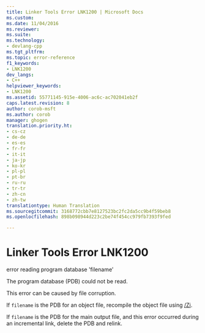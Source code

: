 ```yaml
---
title: Linker Tools Error LNK1200 | Microsoft Docs
ms.custom: 
ms.date: 11/04/2016
ms.reviewer: 
ms.suite: 
ms.technology:
- devlang-cpp
ms.tgt_pltfrm: 
ms.topic: error-reference
f1_keywords:
- LNK1200
dev_langs:
- C++
helpviewer_keywords:
- LNK1200
ms.assetid: 55771145-915e-4006-ac6c-ac702041eb2f
caps.latest.revision: 8
author: corob-msft
ms.author: corob
manager: ghogen
translation.priority.ht:
- cs-cz
- de-de
- es-es
- fr-fr
- it-it
- ja-jp
- ko-kr
- pl-pl
- pt-br
- ru-ru
- tr-tr
- zh-cn
- zh-tw
translationtype: Human Translation
ms.sourcegitcommit: 3168772cbb7e8127523bc2fc2da5cc9b4f59beb8
ms.openlocfilehash: 898b098944d223c2be74f454cc979fb7393f9fed

---
```

# Linker Tools Error LNK1200
error reading program database 'filename'  
  
 The program database (PDB) could not be read.  
  
 This error can be caused by file corruption.  
  
 If `filename` is the PDB for an object file, recompile the object file using [/Zi](../../build/reference/z7-zi-zi-debug-information-format.md).  
  
 If `filename` is the PDB for the main output file, and this error occurred during an incremental link, delete the PDB and relink.


<!--HONumber=Jan17_HO1-->


